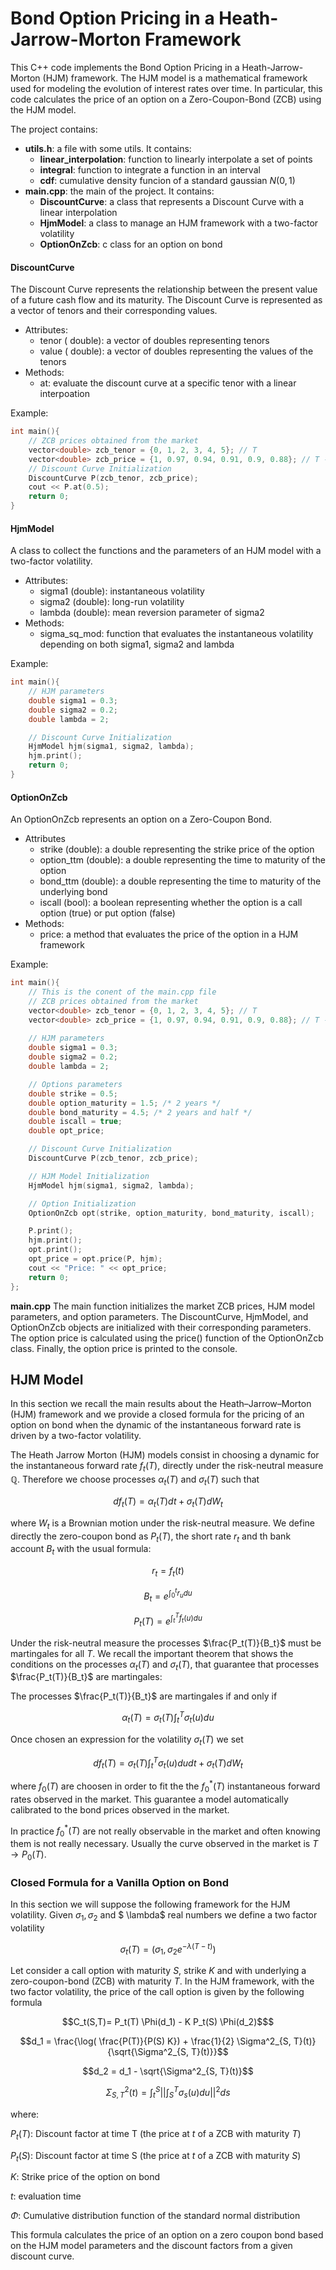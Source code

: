 # Bond Option Pricing in a Heath-Jarrow-Morton Framework

This C++ code implements the Bond Option Pricing in a Heath-Jarrow-Morton (HJM) framework. The HJM model is a mathematical framework used for modeling the evolution of interest rates over time. In particular, this code calculates the price of an option on a Zero-Coupon-Bond (ZCB) using the HJM model.

The project contains:
- **utils.h**: a file with some utils.  It contains:
    * **linear_interpolation**: function to linearly interpolate a set of points
    * **integral**: function to integrate a function in an interval
    * **cdf**: cumulative density funcion of a standard gaussian $N(0,1)$
- **main.cpp**: the main of the project. It contains:
    * **DiscountCurve**: a class that represents a Discount Curve with a linear interpolation
    * **HjmModel**: a class to manage an HJM framework with a two-factor volatility
    * **OptionOnZcb**: c class for an option on bond

#### DiscountCurve
The Discount Curve represents the relationship between the present value of a future cash flow and its maturity. The Discount Curve is represented as a vector of tenors and their corresponding values.
- Attributes:
    * tenor (<vector> double): a vector of doubles representing tenors
    * value (<vector> double): a vector of doubles representing the values of the tenors
- Methods:
    * at: evaluate the discount curve at a specific tenor with a linear interpoation

Example:
```cpp
int main(){
    // ZCB prices obtained from the market
    vector<double> zcb_tenor = {0, 1, 2, 3, 4, 5}; // T
    vector<double> zcb_price = {1, 0.97, 0.94, 0.91, 0.9, 0.88}; // T -> P_0(T)
    // Discount Curve Initialization
    DiscountCurve P(zcb_tenor, zcb_price);
    cout << P.at(0.5);
    return 0;
}
```

#### HjmModel
A class to collect the functions and the parameters of an HJM model with a two-factor volatility.
- Attributes:
    * sigma1 (double): instantaneous volatility
    * sigma2 (double): long-run volatility
    * lambda (double): mean reversion parameter of sigma2
- Methods:
    * sigma_sq_mod: function that evaluates the instantaneous volatility depending on both sigma1, sigma2 and lambda

Example:
```cpp
int main(){
    // HJM parameters
    double sigma1 = 0.3;
    double sigma2 = 0.2;
    double lambda = 2;

    // Discount Curve Initialization
    HjmModel hjm(sigma1, sigma2, lambda);
    hjm.print();
    return 0;
}
```

#### OptionOnZcb
An OptionOnZcb represents an option on a Zero-Coupon Bond.
- Attributes
    * strike (double): a double representing the strike price of the option
    * option_ttm (double): a double representing the time to maturity of the option  
    * bond_ttm (double): a double representing the time to maturity of the underlying bond
    * iscall (bool): a boolean representing whether the option is a call option (true) or put option (false)
- Methods:
    * price: a method that evaluates the price of the option in a HJM framework

Example:
```cpp
int main(){
    // This is the conent of the main.cpp file
    // ZCB prices obtained from the market
    vector<double> zcb_tenor = {0, 1, 2, 3, 4, 5}; // T
    vector<double> zcb_price = {1, 0.97, 0.94, 0.91, 0.9, 0.88}; // T -> P_0(T)
    
    // HJM parameters
    double sigma1 = 0.3;
    double sigma2 = 0.2;
    double lambda = 2;

    // Options parameters
    double strike = 0.5;
    double option_maturity = 1.5; /* 2 years */
    double bond_maturity = 4.5; /* 2 years and half */
    double iscall = true;
    double opt_price;

    // Discount Curve Initialization
    DiscountCurve P(zcb_tenor, zcb_price);

    // HJM Model Initialization
    HjmModel hjm(sigma1, sigma2, lambda);

    // Option Initialization
    OptionOnZcb opt(strike, option_maturity, bond_maturity, iscall);

    P.print();
    hjm.print();
    opt.print();
    opt_price = opt.price(P, hjm);
    cout << "Price: " << opt_price;
    return 0;
};
```
**main.cpp**
The main function initializes the market ZCB prices, HJM model parameters, and option parameters. The DiscountCurve, HjmModel, and OptionOnZcb objects are initialized with their corresponding parameters. The option price is calculated using the price() function of the OptionOnZcb class. Finally, the option price is printed to the console. 
  
## HJM Model

In this section we recall the main results about the Heath–Jarrow–Morton (HJM) framework and we provide a closed formula for the pricing of an option on bond when the dynamic of the instantaneous forward rate is driven by a two-factor volatility.

The Heath Jarrow Morton (HJM) models consist in choosing a dynamic for the instantaneous forward rate $f_t(T)$, directly under the risk-neutral measure $\mathbb{Q}$. Therefore we choose processes $\alpha_t(T)$ and $\sigma_t(T)$ such that
```math
d f_t(T)= \alpha_t(T) dt +\sigma_t(T) dW_t
```
where $W_t$ is a Brownian motion under the risk-neutral measure. We  define directly the zero-coupon bond as $P_t(T)$, the short rate $r_t$ and th bank account $B_t$ with the usual formula:
```math
r_t = f_t(t)
```
```math
B_t = e^{\int_0^t r_u du}
```
```math
P_t(T) = e^{\int_t^Tf_t(u) du}
```
 Under the risk-neutral measure the processes $\frac{P_t(T)}{B_t}$ must be martingales for all $T$. We recall the important theorem that shows the conditions on the processes $\alpha_t(T)$ and $\sigma_t(T)$, that guarantee that processes $\frac{P_t(T)}{B_t}$ are martingales:

The processes $\frac{P_t(T)}{B_t}$ are martingales if and only if
```math
	\alpha_t(T)= \sigma_t(T) \int_t^T \sigma_t(u) du
```


Once chosen an expression for the volatility $\sigma_t(T)$ we set
```math
df_t(T)=  \sigma_t(T) \int_t^T \sigma_t(u) du dt + \sigma_t(T) dW_t
```
where $f_0(T)$ are choosen in order to fit the the $f^*_0(T)$ instantaneous forward rates  observed in the market. This guarantee a model automatically calibrated to the bond prices observed in the market.

In practice $f^*_0(T)$ are not really observable in the market and often knowing them is not really necessary. Usually the curve observed in the market is $T \rightarrow P_0(T)$. 

### Closed Formula for a Vanilla Option on Bond
In this section we will suppose the following framework for the HJM volatility. Given $\sigma_1, \sigma_2$ and $ \lambda$ real numbers we define a two factor volatility
```math
\sigma_t(T) = ( \sigma_1, \sigma_2 e^{-\lambda(T-t)})
```

Let consider a call option with maturity $S$, strike $K$ and with underlying a zero-coupon-bond (ZCB) with maturity $T$. In the HJM framework, with the two factor volatility, the price of the call option is given by the following formula 
```math
C_t(S,T)= P_t(T) \Phi(d_1) - K P_t(S) \Phi(d_2)$
```
```math
d_1 = \frac{\log( \frac{P(T)}{P(S) K}) + \frac{1}{2} \Sigma^2_{S, T}(t)}{\sqrt{\Sigma^2_{S, T}(t)}}
```
```math
d_2 = d_1 - \sqrt{\Sigma^2_{S, T}(t)}
```
```math
\Sigma^2_{S, T}(t) = \int_t^S|| \int_S^T\sigma_s(u) du||^2 ds
```
where:

$P_t(T)$: Discount factor at time T (the price at $t$ of a ZCB with maturity $T$)

$P_t(S)$: Discount factor at time S (the price at $t$ of a ZCB with maturity $S$)

$K$: Strike price of the option on bond

$t$: evaluation time

$\Phi$: Cumulative distribution function of the standard normal distribution

This formula calculates the price of an option on a zero coupon bond based on the HJM model parameters and the discount factors from a given discount curve.